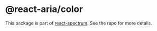 # @react-aria/color

This package is part of [react-spectrum](https://github.com/adobe-private/react-spectrum-v3). See the repo for more details.
